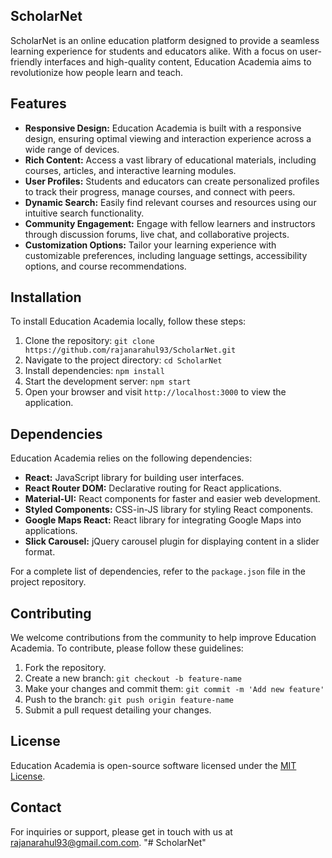 ## ScholarNet


ScholarNet is an online education platform designed to provide a seamless learning experience for students and educators alike. With a focus on user-friendly interfaces and high-quality content, Education Academia aims to revolutionize how people learn and teach.

## Features

- **Responsive Design:** Education Academia is built with a responsive design, ensuring optimal viewing and interaction experience across a wide range of devices.
- **Rich Content:** Access a vast library of educational materials, including courses, articles, and interactive learning modules.
- **User Profiles:** Students and educators can create personalized profiles to track their progress, manage courses, and connect with peers.
- **Dynamic Search:** Easily find relevant courses and resources using our intuitive search functionality.
- **Community Engagement:** Engage with fellow learners and instructors through discussion forums, live chat, and collaborative projects.
- **Customization Options:** Tailor your learning experience with customizable preferences, including language settings, accessibility options, and course recommendations.

## Installation

To install Education Academia locally, follow these steps:

1. Clone the repository: `git clone https://github.com/rajanarahul93/ScholarNet.git`
2. Navigate to the project directory: `cd ScholarNet`
3. Install dependencies: `npm install`
4. Start the development server: `npm start`
5. Open your browser and visit `http://localhost:3000` to view the application.

## Dependencies

Education Academia relies on the following dependencies:

- **React:** JavaScript library for building user interfaces.
- **React Router DOM:** Declarative routing for React applications.
- **Material-UI:** React components for faster and easier web development.
- **Styled Components:** CSS-in-JS library for styling React components.
- **Google Maps React:** React library for integrating Google Maps into applications.
- **Slick Carousel:** jQuery carousel plugin for displaying content in a slider format.

For a complete list of dependencies, refer to the `package.json` file in the project repository.

## Contributing

We welcome contributions from the community to help improve Education Academia. To contribute, please follow these guidelines:

1. Fork the repository.
2. Create a new branch: `git checkout -b feature-name`
3. Make your changes and commit them: `git commit -m 'Add new feature'`
4. Push to the branch: `git push origin feature-name`
5. Submit a pull request detailing your changes.

## License

Education Academia is open-source software licensed under the [MIT License](LICENSE).

## Contact

For inquiries or support, please get in touch with us at rajanarahul93@gmail.com.com.
"# ScholarNet" 
